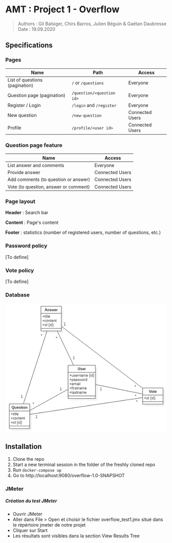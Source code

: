 # AMT : Project 1 - Overflow

> Authors : Gil Balsiger, Chirs Barros, Julien Béguin & Gaëtan Daubresse
> Date : 19.09.2020



## Specifications

### Pages

| Name                           | Path                      | Access          |
| ------------------------------ | ------------------------- | --------------- |
| List of questions (pagination) | `/` or `/questions`       | Everyone        |
| Question page (pagination)     | `/question/<question id>` | Everyone        |
| Register / Login               | `/login` and `/register`  | Everyone        |
| New question                   | `/new-question`           | Connected Users |
| Profile                        | `/profile/<user id>`      | Connected Users |

### Question page feature

| Name                                  | Access          |
| ------------------------------------- | --------------- |
| List answer and comments              | Everyone        |
| Provide answer                        | Connected Users |
| Add comments (to question or answer)  | Connected Users |
| Vote (to question, answer or comment) | Connected Users |

### Page layout

**Header** : Search bar

**Content** : Page's content

**Footer** : statistics (number of registered users, number of questions, etc.)

### Password policy

[To define]

### Vote policy

[To define]

### Database

![](db.png)



## Installation

1. Clone the repo
2. Start a new terminal session in the folder of the freshly cloned repo
3. Run `docker-compose up`
4. Go to http://localhost:9080/overflow-1.0-SNAPSHOT

<!--
First you need to pull the image from GitHub Packages. The package is public, so you only need to copy the command of the [overflow package](https://github.com/orgs/AMT-Los-Pollos-Hermanos/packages/container/package/overflow). 

Then when the pull is finished, you need to run this command: `docker run -p 9080:9080 <image_id>`. The id of the image can be found using `docker images`.

Finally, to connect to the web-app, you need to connect to: http://localhost:9080/overflow-1.0-SNAPSHOT/login
-->

### JMeter

##### Création du test JMeter 

- Ouvrir JMeter 
- Aller dans File > Open et choisir le fichier overflow_test1.jmx situé dans le répértoire jmeter de notre projet 
- Cliquer sur Start  
- Les résultats sont visibles dans la section View Results Tree

